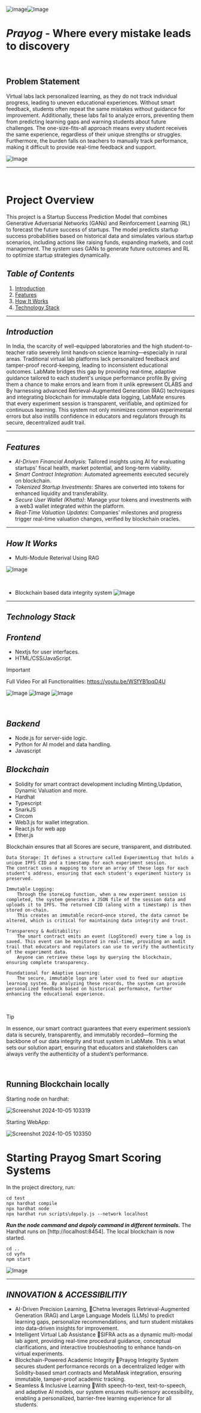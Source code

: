![image](https://github.com/user-attachments/assets/a4d73f15-35a4-418b-9b84-90873d95fb7f)![Image](https://github.com/user-attachments/assets/b3c34949-c3dd-49d0-b195-78d5104cf8aa)
# *Prayog* - Where every mistake leads to discovery 

<br/>
    
## Problem Statement
Virtual labs lack personalized learning, as they do not track individual progress, leading to uneven educational experiences. Without smart feedback, students often repeat the same mistakes without guidance for improvement. Additionally, these labs fail to analyze errors, preventing them from predicting learning gaps and warning students about future challenges. The one-size-fits-all approach means every student receives the same experience, regardless of their unique strengths or struggles. Furthermore, the burden falls on teachers to manually track performance, making it difficult to provide real-time feedback and support.

![Image](https://github.com/user-attachments/assets/a9ba68bb-0293-4918-8797-ad4b28d793e6)

---
<br/>

# Project Overview

This project is a Startup Success Prediction Model that combines Generative Adversarial Networks (GANs) and Reinforcement Learning (RL) to forecast the future success of startups. The model predicts startup success probabilities based on historical data and simulates various startup scenarios, including actions like raising funds, expanding markets, and cost management. The system uses GANs to generate future outcomes and RL to optimize startup strategies dynamically.
<br>
## *Table of Contents*

1. [Introduction](#introduction)
2. [Features](#features)
3. [How It Works](#how-it-works)
4. [Technology Stack](#technology-stack)
---

## *Introduction*

In India, the scarcity of well-equipped laboratories and the high student-to-teacher ratio severely limit hands‑on science learning—especially in rural areas. Traditional virtual lab platforms lack personalized feedback and tamper-proof record-keeping, leading to inconsistent educational outcomes. LabMate bridges this gap by providing real‑time, adaptive guidance tailored to each student's unique performance profile.By giving them a chance to make errors and learn from it unlik eprewsent OLABS and By harnessing advanced Retrieval-Augmented Generation (RAG) techniques and integrating blockchain for immutable data logging, LabMate ensures that every experiment session is transparent, verifiable, and optimized for continuous learning. This system not only minimizes common experimental errors but also instills confidence in educators and regulators through its secure, decentralized audit trail.


---

## *Features*

- *AI-Driven Financial Analysis*: Tailored insights using AI for evaluating startups' fiscal health, market potential, and long-term viability.
- *Smart Contract Integration*: Automated agreements executed securely on blockchain.
- *Tokenized Startup Investments*: Shares are converted into tokens for enhanced liquidity and transferability.
- *Secure User Wallet (Khatta)*: Manage your tokens and investments with a web3 wallet integrated within the platform.
- *Real-Time Valuation Updates*: Companies’ milestones and progress trigger real-time valuation changes, verified by blockchain oracles.

---

## *How It Works*
- Multi-Module Reterival Using RAG

![Image](https://github.com/user-attachments/assets/1f0f7562-b980-4ee2-9910-7a92e6b2b865)

<br/>

- Blockchain based data integrity system
![Image](https://github.com/user-attachments/assets/74a9887f-a228-4cf2-ba17-c808807129ad)

---

## *Technology Stack*

## *Frontend*
- Nextjs for user interfaces.
- HTML/CSS/JavaScript.

> [!IMPORTANT]
> Full Video For all Functionalities: https://youtu.be/WSfYB1pqO4U

![Image](https://github.com/user-attachments/assets/3b30efd7-1c65-4e76-8e7b-821de7d98882)
![Image](https://github.com/user-attachments/assets/1bfceebf-9b2f-4bff-9316-ff39bdb6247a)
![Image](https://github.com/user-attachments/assets/461d9359-1826-41d9-a7c3-259f4722204c)

<br/>

## *Backend*
- Node.js for server-side logic.
- Python for AI model and data handling.
- Javascript


## *Blockchain*
- Solidity for smart contract development including Minting,Updation, Dynamic Valuation and more.
- Hardhat
- Typescript
- SnarkJS
- Circom
- Web3.js for wallet integration.
- React.js for web app
- Ether.js

Blockchain ensures that all Scores are secure, transparent, and distributed.

    Data Storage: It defines a structure called ExperimentLog that holds a unique IPFS CID and a timestamp for each experiment session.
    The contract uses a mapping to store an array of these logs for each student’s address, ensuring that each student's experiment history is preserved.

    Immutable Logging:
        Through the storeLog function, when a new experiment session is completed, the system generates a JSON file of the session data and uploads it to IPFS. The returned CID (along with a timestamp) is then stored on-chain.
        This creates an immutable record—once stored, the data cannot be altered, which is critical for maintaining data integrity and trust.

    Transparency & Auditability:
        The smart contract emits an event (LogStored) every time a log is saved. This event can be monitored in real-time, providing an audit trail that educators and regulators can use to verify the authenticity of the experiment data.
        Anyone can retrieve these logs by querying the blockchain, ensuring complete transparency.

    Foundational for Adaptive Learning:
        The secure, immutable logs are later used to feed our adaptive learning system. By analyzing these records, the system can provide personalized feedback based on historical performance, further enhancing the educational experience.

<br/>

> [!TIP]
> In essence, our smart contract guarantees that every experiment session’s data is securely, transparently, and immutably recorded—forming the backbone of our data integrity and trust system in LabMate. This is what sets our solution apart, ensuring that educators and stakeholders can always verify the authenticity of a student’s performance.

<br/>

## Running Blockchain locally
Starting node on hardhat:

![Screenshot 2024-10-05 103319](https://github.com/user-attachments/assets/d9c81da2-330e-41a2-a027-1c21fa28137f)

Starting WebApp:

![Screenshot 2024-10-05 103350](https://github.com/user-attachments/assets/60bbb56c-0d6a-40d3-a0e1-1fdc8b7fa219)

# Starting Prayog Smart Scoring Systems

In the project directory, run:

```
cd test
npx hardhat compile
npx hardhat node
npx hardhat run scripts\depoly.js --network localhost
```

***Run the node command and depoly command in different terminals.***
The Hardhat runs on [http://localhost:8454].
The local blockchain is now started.

```
cd ..
cd vyfn
npm start
```

![Image](https://github.com/user-attachments/assets/fd623209-e20f-479b-8b3a-87bad785923e)

---
## *INNOVATION & ACCESSIBILITIY*

- AI-Driven Precision Learning, Chetna leverages Retrieval-Augmented Generation (RAG) and Large Language Models (LLMs) to predict learning gaps, personalize recommendations, and turn student mistakes into data-driven insights for improvement.
- Intelligent Virtual Lab Assistance SIFRA acts as a dynamic multi-modal lab agent, providing real-time procedural guidance, conceptual clarifications, and interactive troubleshooting to enhance hands-on virtual experiments.
- Blockchain-Powered Academic Integrity Prayog Integrity System secures student performance records on a decentralized ledger with Solidity-based smart contracts and MetaMask integration, ensuring immutable, tamper-proof academic tracking.
- Seamless & Inclusive Learning With speech-to-text, text-to-speech, and adaptive AI models, our system ensures multi-sensory accessibility, enabling a personalized, barrier-free learning experience for all students.

